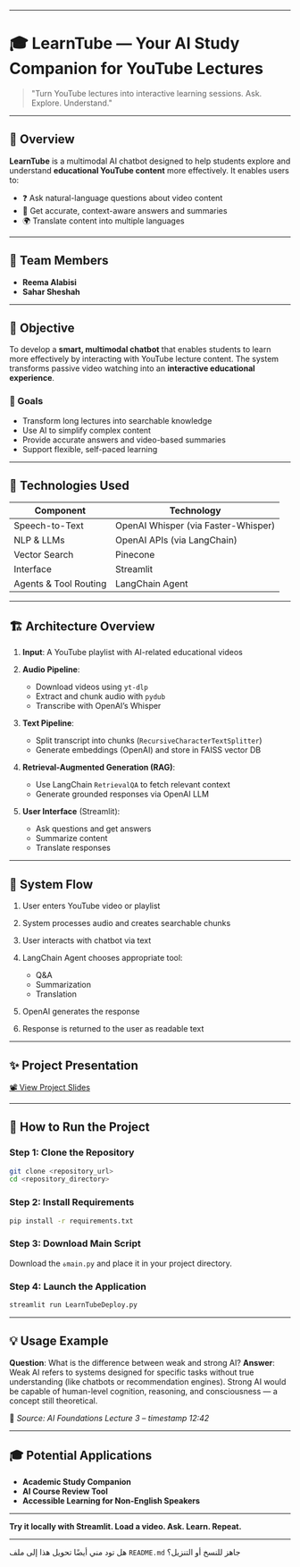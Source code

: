
---

# 🎓 LearnTube — Your AI Study Companion for YouTube Lectures

> "Turn YouTube lectures into interactive learning sessions. Ask. Explore. Understand."

---

## 📘 Overview

**LearnTube** is a multimodal AI chatbot designed to help students explore and understand **educational YouTube content** more effectively. It enables users to:

* ❓ Ask natural-language questions about video content
* 🧠 Get accurate, context-aware answers and summaries
* 🌍 Translate content into multiple languages

---

## 👥 Team Members

* **Reema Alabisi**
* **Sahar Sheshah**

---

## 🎯 Objective

To develop a **smart, multimodal chatbot** that enables students to learn more effectively by interacting with YouTube lecture content. The system transforms passive video watching into an **interactive educational experience**.

### 📌 Goals

* Transform long lectures into searchable knowledge
* Use AI to simplify complex content
* Provide accurate answers and video-based summaries
* Support flexible, self-paced learning

---

## 🧠 Technologies Used

| Component             | Technology                          |
| --------------------- | ----------------------------------- |
| Speech-to-Text        | OpenAI Whisper (via Faster-Whisper) |
| NLP & LLMs            | OpenAI APIs (via LangChain)         |
| Vector Search         | Pinecone                            |
| Interface             | Streamlit                           |
| Agents & Tool Routing | LangChain Agent                     |

---

## 🏗️ Architecture Overview

1. **Input**: A YouTube playlist with AI-related educational videos
2. **Audio Pipeline**:

   * Download videos using `yt-dlp`
   * Extract and chunk audio with `pydub`
   * Transcribe with OpenAI’s Whisper
3. **Text Pipeline**:

   * Split transcript into chunks (`RecursiveCharacterTextSplitter`)
   * Generate embeddings (OpenAI) and store in FAISS vector DB
4. **Retrieval-Augmented Generation (RAG)**:

   * Use LangChain `RetrievalQA` to fetch relevant context
   * Generate grounded responses via OpenAI LLM
5. **User Interface** (Streamlit):

   * Ask questions and get answers
   * Summarize content
   * Translate responses

---

## 🔄 System Flow

1. User enters YouTube video or playlist
2. System processes audio and creates searchable chunks
3. User interacts with chatbot via text
4. LangChain Agent chooses appropriate tool:

   * Q\&A
   * Summarization
   * Translation
5. OpenAI generates the response
6. Response is returned to the user as readable text

---

## ✨ Project Presentation

[📽️ View Project Slides]()


---

## 🚀 How to Run the Project

### Step 1: Clone the Repository

```bash
git clone <repository_url>
cd <repository_directory>
```

### Step 2: Install Requirements

```bash
pip install -r requirements.txt
```

### Step 3: Download Main Script

Download the `ةmain.py` and place it in your project directory.

### Step 4: Launch the Application

```bash
streamlit run LearnTubeDeploy.py
```

---

## 💡 Usage Example

**Question**: What is the difference between weak and strong AI?
**Answer**: Weak AI refers to systems designed for specific tasks without true understanding (like chatbots or recommendation engines). Strong AI would be capable of human-level cognition, reasoning, and consciousness — a concept still theoretical.

📄 *Source: AI Foundations Lecture 3 – timestamp 12:42*

---

## 🎓 Potential Applications

* **Academic Study Companion**
* **AI Course Review Tool**
* **Accessible Learning for Non-English Speakers**

---

**Try it locally with Streamlit. Load a video. Ask. Learn. Repeat.**

---

هل تود مني أيضًا تحويل هذا إلى ملف `README.md` جاهز للنسخ أو التنزيل؟

